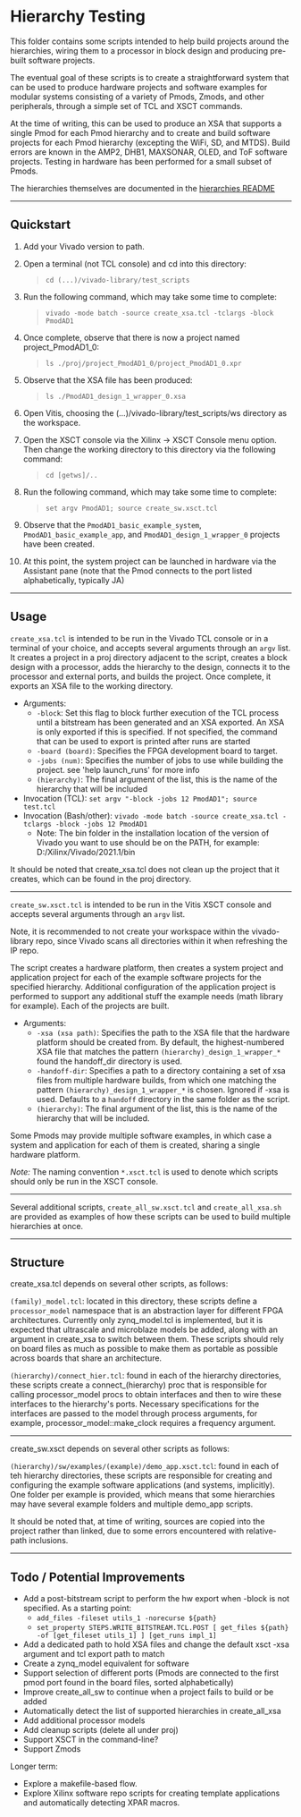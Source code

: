 # Hierarchy Testing

This folder contains some scripts intended to help build projects around the hierarchies, wiring them to a processor in block design and producing pre-built software projects.

The eventual goal of these scripts is to create a straightforward system that can be used to produce hardware projects and software examples for modular systems consisting of a variety of Pmods, Zmods, and other peripherals, through a simple set of TCL and XSCT commands.

At the time of writing, this can be used to produce an XSA that supports a single Pmod for each Pmod hierarchy and to create and build software projects for each Pmod hierarchy (excepting the WiFi, SD, and MTDS).
Build errors are known in the AMP2, DHB1, MAXSONAR, OLED, and ToF software projects.
Testing in hardware has been performed for a small subset of Pmods.

The hierarchies themselves are documented in the [hierarchies README](../hierarchies/README.md)

----
## Quickstart

1. Add your Vivado version to path.

1. Open a terminal (not TCL console) and cd into this directory:

    > `cd (...)/vivado-library/test_scripts`

1. Run the following command, which may take some time to complete:
    > `vivado -mode batch -source create_xsa.tcl -tclargs -block PmodAD1`

1. Once complete, observe that there is now a project named project_PmodAD1_0:
    > `ls ./proj/project_PmodAD1_0/project_PmodAD1_0.xpr`

1. Observe that the XSA file has been produced:

    > `ls ./PmodAD1_design_1_wrapper_0.xsa`

1. Open Vitis, choosing the (...)/vivado-library/test_scripts/ws directory as the workspace.

1. Open the XSCT console via the Xilinx -> XSCT Console menu option. Then change the working directory to this directory via the following command:

    > `cd [getws]/..`

1. Run the following command, which may take some time to complete:
    > `set argv PmodAD1; source create_sw.xsct.tcl`

1. Observe that the `PmodAD1_basic_example_system`, `PmodAD1_basic_example_app`, and `PmodAD1_design_1_wrapper_0` projects have been created.

1. At this point, the system project can be launched in hardware via the Assistant pane (note that the Pmod connects to the port listed alphabetically, typically JA)

----
## Usage

`create_xsa.tcl` is intended to be run in the Vivado TCL console or in a terminal of your choice, and accepts several arguments through an `argv` list.
It creates a project in a proj directory adjacent to the script, creates a block design with a processor, adds the hierarchy to the design, connects it to the processor and external ports, and builds the project.
Once complete, it exports an XSA file to the working directory.

* Arguments:
  * `-block`: Set this flag to block further execution of the TCL process until a bitstream has been generated and an XSA exported. An XSA is only exported if this is specified. If not specified, the command that can be used to export is printed after runs are started
  * `-board (board)`: Specifies the FPGA development board to target. 
  * `-jobs (num)`: Specifies the number of jobs to use while building the project. see 'help launch_runs' for more info
  * `(hierarchy)`: The final argument of the list, this is the name of the hierarchy that will be included
* Invocation (TCL): `set argv "-block -jobs 12 PmodAD1"; source test.tcl`
* Invocation (Bash/other): `vivado -mode batch -source create_xsa.tcl -tclargs -block -jobs 12 PmodAD1`
  * Note: The bin folder in the installation location of the version of Vivado you want to use should be on the PATH, for example: D:/Xilinx/Vivado/2021.1/bin

It should be noted that create_xsa.tcl does not clean up the project that it creates, which can be found in the proj directory.

----

`create_sw.xsct.tcl` is intended to be run in the Vitis XSCT console and accepts several arguments through an `argv` list.

Note, it is recommended to not create your workspace within the vivado-library repo, since Vivado scans all directories within it when refreshing the IP repo.

The script creates a hardware platform, then creates a system project and application project for each of the example software projects for the specified hierarchy. Additional configuration of the application project is performed to support any additional stuff the example needs (math library for example). Each of the projects are built.

* Arguments:
  * `-xsa (xsa path)`: Specifies the path to the XSA file that the hardware platform should be created from. By default, the highest-numbered XSA file that matches the pattern `(hierarchy)_design_1_wrapper_*` found the handoff_dir directory is used.
  * `-handoff-dir`: Specifies a path to a directory containing a set of xsa files from multiple hardware builds, from which one matching the pattern `(hierarchy)_design_1_wrapper_*` is chosen. Ignored if -xsa is used. Defaults to a `handoff` directory in the same folder as the script.
  * `(hierarchy)`: The final argument of the list, this is the name of the hierarchy that will be included.

Some Pmods may provide multiple software examples, in which case a system and application for each of them is created, sharing a single hardware platform.

*Note:* The naming convention `*.xsct.tcl` is used to denote which scripts should only be run in the XSCT console.

----

Several additional scripts, `create_all_sw.xsct.tcl` and `create_all_xsa.sh` are provided as examples of how these scripts can be used to build multiple hierarchies at once.

----
## Structure

create_xsa.tcl depends on several other scripts, as follows:

`(family)_model.tcl`: located in this directory, these scripts define a `processor_model` namespace that is an abstraction layer for different FPGA architectures. Currently only zynq_model.tcl is implemented, but it is expected that ultrascale and microblaze models be added, along with an argument in create_xsa to switch between them. These scripts should rely on board files as much as possible to make them as portable as possible across boards that share an architecture.

`(hierarchy)/connect_hier.tcl`: found in each of the hierarchy directories, these scripts create a connect_(hierarchy) proc that is responsible for calling processor_model procs to obtain interfaces and then to wire these interfaces to the hierarchy's ports. Necessary specifications for the interfaces are passed to the model through process arguments, for example, processor_model::make_clock requires a frequency argument.

----

create_sw.xsct depends on several other scripts as follows:

`(hierarchy)/sw/examples/(example)/demo_app.xsct.tcl`: found in each of teh hierarchy directories, these scripts are responsible for creating and configuring the example software applications (and systems, implicitly). One folder per example is provided, which means that some hierarchies may have several example folders and multiple demo_app scripts.

It should be noted that, at time of writing, sources are copied into the project rather than linked, due to some errors encountered with relative-path inclusions.

----
## Todo / Potential Improvements
* Add a post-bitstream script to perform the hw export when -block is not specified. As a starting point:
  * `add_files -fileset utils_1 -norecurse ${path}`
  * `set_property STEPS.WRITE_BITSTREAM.TCL.POST [ get_files ${path} -of [get_fileset utils_1] ] [get_runs impl_1]`
* Add a dedicated path to hold XSA files and change the default xsct -xsa argument and tcl export path to match
* Create a zynq_model equivalent for software
* Support selection of different ports (Pmods are connected to the first pmod port found in the board files, sorted alphabetically)
* Improve create_all_sw to continue when a project fails to build or be added
* Automatically detect the list of supported hierarchies in create_all_xsa
* Add additional processor models
* Add cleanup scripts (delete all under proj)
* Support XSCT in the command-line?
* Support Zmods

Longer term:
* Explore a makefile-based flow.
* Explore Xilinx software repo scripts for creating template applications and automatically detecting XPAR macros.